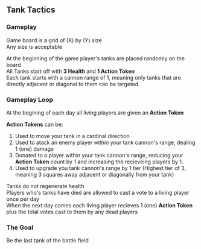 ## Tank Tactics

### Gameplay
Game board is a grid of (X) by (Y) size  
Any size is acceptable

At the beginning of the game player's tanks are placed randomly on the board  
All Tanks start off with **3 Health** and **1 Action Token**  
Each tank starts with a cannon range of 1, meaning only tanks that are directly adjacent or diagonal to them can be targeted

### Gameplay Loop
At the begining of each day all living players are given an **Action Token**  

**Action Tokens** can be:
1. Used to move your tank in a cardinal direction
1. Used to atack an enemy player within your tank cannon's range, dealing 1 (one) damage
1. Donated to a player within your tank cannon's range, reducing your **Action Token** count by 1 and increasing the recieveing players by 1.
1. Used to upgrade you tank cannon's range by 1 tier (Highest tier of 3, meaning 3 squares away adjacent or diagonally from your tank)

Tanks do not regenerate health  
Players who's tanks have died are allowed to cast a vote to a living player once per day  
When the next day comes each living player recieves 1 (one) **Action Token** plus the total votes cast to them by any dead players  

### The Goal
Be the last tank of the battle field